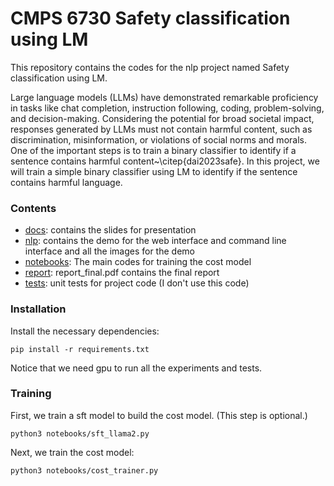 # CMPS 6730 Safety classification using LM

This repository contains the codes for the nlp project named Safety classification using LM.

Large language models (LLMs) have demonstrated remarkable proficiency in tasks like chat completion, instruction following, coding, problem-solving, and decision-making. Considering the potential for broad societal impact, responses generated by LLMs must not contain harmful content, such as discrimination, misinformation, or violations of social norms and morals. One of the important steps is to train a binary classifier to identify if a sentence contains harmful content~\citep{dai2023safe}. In this project, we will train a simple binary classifier using LM to identify if the sentence contains harmful language.

### Contents

- [docs](docs): contains the slides for presentation
- [nlp](nlp): contains the demo for the web interface and command line interface and all the images for the demo
- [notebooks](notebooks): The main codes for training the cost model
- [report](report): report_final.pdf contains the final report
- [tests](tests): unit tests for project code (I don't use this code)


### Installation

Install the necessary dependencies:

```
pip install -r requirements.txt
```

Notice that we need gpu to run all the experiments and tests.

### Training

First, we train a sft model to build the cost model. (This step is optional.)

```
python3 notebooks/sft_llama2.py
```

Next, we train the cost model:

```
python3 notebooks/cost_trainer.py
```

